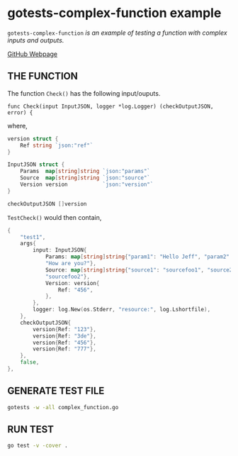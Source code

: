 # gotests-complex-function example

`gotests-complex-function` _is an example of testing a function with
complex inputs and outputs._

[GitHub Webpage](https://jeffdecola.github.io/my-go-examples/)

## THE FUNCTION

The function `Check()` has the following input/ouputs.

`func Check(input InputJSON, logger *log.Logger) (checkOutputJSON, error) {`

where,

```go
version struct {
    Ref string `json:"ref"`
}

InputJSON struct {
    Params  map[string]string `json:"params"`
    Source  map[string]string `json:"source"`
    Version version           `json:"version"`
}

checkOutputJSON []version

```

`TestCheck()` would then contain,

```go
{
    "test1",
    args{
        input: InputJSON{
            Params: map[string]string{"param1": "Hello Jeff", "param2":
            "How are you?"},
            Source: map[string]string{"source1": "sourcefoo1", "source2":
            "sourcefoo2"},
            Version: version{
                Ref: "456",
            },
        },
        logger: log.New(os.Stderr, "resource:", log.Lshortfile),
    },
    checkOutputJSON{
        version{Ref: "123"},
        version{Ref: "3de"},
        version{Ref: "456"},
        version{Ref: "777"},
    },
    false,
},
```

## GENERATE TEST FILE

```bash
gotests -w -all complex_function.go
```

## RUN TEST

```bash
go test -v -cover .
```